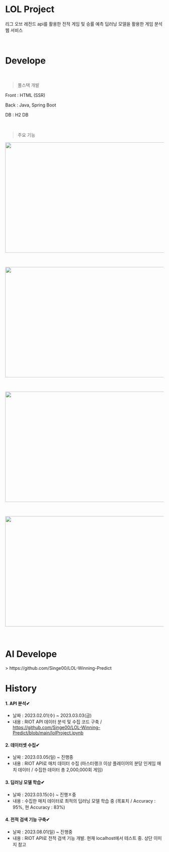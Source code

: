 # LOL Project
리그 오브 레전드 api를 활용한 전적 게임 및 승률 예측 딥러닝 모델을 활용한 게임 분석 웹 서비스

<br/>

<h1>Develope</h1>

<br/>

> 풀스택 개발
  <p>Front  : HTML (SSR)</p>
  
  <p>Back   : Java, Spring Boot</p>
  
  <p>DB     : H2 DB</p>
  <br/>

  
> 주요 기능
  <p align="left">
    <img src="https://user-images.githubusercontent.com/103260185/267306986-ed169ea7-97fe-4407-ae8f-d5234e198e1d.png" width="650" height="350">
  </p>
  <br/>
  <p align="left">
    <img src="https://user-images.githubusercontent.com/103260185/267307069-60ce8519-4740-4db1-b8cf-4ad0e61cf1ee.png" width="650" height="350">
  </p>
  <br/>
  <p align="left">
    <img src="https://user-images.githubusercontent.com/103260185/271411385-3c203e43-f6ce-4681-ae96-4674bff58fba.png" width="650" height="350">
  </p>
  <br/>
  <p align="left">
    <img src="https://user-images.githubusercontent.com/103260185/271411468-e2d3a54e-b983-4cab-bfac-16e1aa4f7172.png" width="650" height="350">
  </p>



<br/>

<h1>AI Develope</h1>
> https://github.com/Singe00/LOL-Winning-Predict

<br/>

<h1>History</h1>

#### 1. API 분석✔
- 날짜 : 2023.02.01(수) ~ 2023.03.03(금)
- 내용 : RIOT API 데이터 분석 및 수집 코드 구축 / https://github.com/Singe00/LOL-Winning-Predict/blob/main/lolProject.ipynb

#### 2. 데이터셋 수집✔
- 날짜 : 2023.03.05(일) ~ 진행중
- 내용 : RIOT API로 매치 데이터 수집 (마스터랭크 이상 플레이어의 분당 인게임 매치 데이터 / 수집한 데이터 총 2,000,000회 게임)

#### 3. 딥러닝 모델 학습✔
- 날짜 : 2023.03.15(수) ~ 진행ㅈ중
- 내용 : 수집한 매치 데이터로 최적의 딥러닝 모델 학습 중 (목표치 / Accuracy : 95%, 현 Accuracy : 83%)

#### 4. 전적 검색 기능 구축✔
- 날짜 : 2023.08.01(일) ~ 진행중
- 내용 : RIOT API로 전적 검색 기능 개발. 현재 localhost에서 테스트 중. 상단 이미지 참고
  
